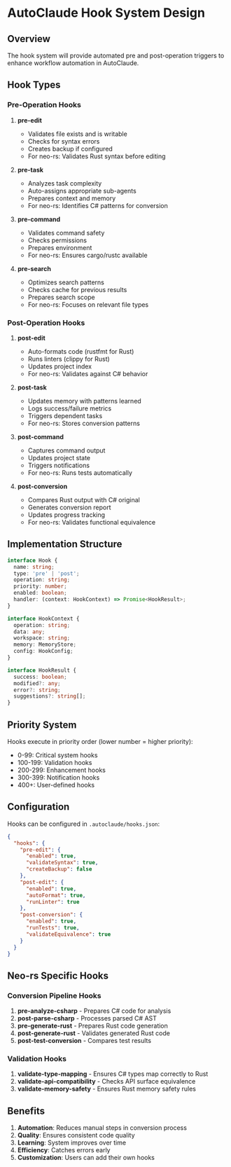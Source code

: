 # AutoClaude Hook System Design

## Overview

The hook system will provide automated pre and post-operation triggers to enhance workflow automation in AutoClaude.

## Hook Types

### Pre-Operation Hooks

1. **pre-edit**
   - Validates file exists and is writable
   - Checks for syntax errors
   - Creates backup if configured
   - For neo-rs: Validates Rust syntax before editing

2. **pre-task**
   - Analyzes task complexity
   - Auto-assigns appropriate sub-agents
   - Prepares context and memory
   - For neo-rs: Identifies C# patterns for conversion

3. **pre-command**
   - Validates command safety
   - Checks permissions
   - Prepares environment
   - For neo-rs: Ensures cargo/rustc available

4. **pre-search**
   - Optimizes search patterns
   - Checks cache for previous results
   - Prepares search scope
   - For neo-rs: Focuses on relevant file types

### Post-Operation Hooks

1. **post-edit**
   - Auto-formats code (rustfmt for Rust)
   - Runs linters (clippy for Rust)
   - Updates project index
   - For neo-rs: Validates against C# behavior

2. **post-task**
   - Updates memory with patterns learned
   - Logs success/failure metrics
   - Triggers dependent tasks
   - For neo-rs: Stores conversion patterns

3. **post-command**
   - Captures command output
   - Updates project state
   - Triggers notifications
   - For neo-rs: Runs tests automatically

4. **post-conversion**
   - Compares Rust output with C# original
   - Generates conversion report
   - Updates progress tracking
   - For neo-rs: Validates functional equivalence

## Implementation Structure

```typescript
interface Hook {
  name: string;
  type: 'pre' | 'post';
  operation: string;
  priority: number;
  enabled: boolean;
  handler: (context: HookContext) => Promise<HookResult>;
}

interface HookContext {
  operation: string;
  data: any;
  workspace: string;
  memory: MemoryStore;
  config: HookConfig;
}

interface HookResult {
  success: boolean;
  modified?: any;
  error?: string;
  suggestions?: string[];
}
```

## Priority System

Hooks execute in priority order (lower number = higher priority):
- 0-99: Critical system hooks
- 100-199: Validation hooks
- 200-299: Enhancement hooks
- 300-399: Notification hooks
- 400+: User-defined hooks

## Configuration

Hooks can be configured in `.autoclaude/hooks.json`:

```json
{
  "hooks": {
    "pre-edit": {
      "enabled": true,
      "validateSyntax": true,
      "createBackup": false
    },
    "post-edit": {
      "enabled": true,
      "autoFormat": true,
      "runLinter": true
    },
    "post-conversion": {
      "enabled": true,
      "runTests": true,
      "validateEquivalence": true
    }
  }
}
```

## Neo-rs Specific Hooks

### Conversion Pipeline Hooks
1. **pre-analyze-csharp** - Prepares C# code for analysis
2. **post-parse-csharp** - Processes parsed C# AST
3. **pre-generate-rust** - Prepares Rust code generation
4. **post-generate-rust** - Validates generated Rust code
5. **post-test-conversion** - Compares test results

### Validation Hooks
1. **validate-type-mapping** - Ensures C# types map correctly to Rust
2. **validate-api-compatibility** - Checks API surface equivalence
3. **validate-memory-safety** - Ensures Rust memory safety rules

## Benefits

1. **Automation**: Reduces manual steps in conversion process
2. **Quality**: Ensures consistent code quality
3. **Learning**: System improves over time
4. **Efficiency**: Catches errors early
5. **Customization**: Users can add their own hooks